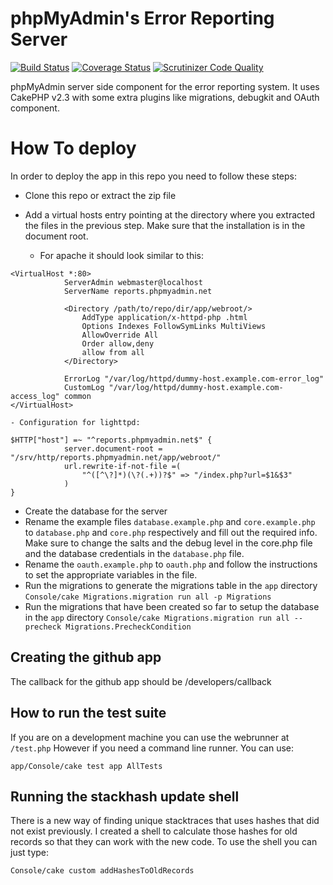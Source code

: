 phpMyAdmin's Error Reporting Server
===================================

[![Build Status](https://travis-ci.org/phpmyadmin/error-reporting-server.png?branch=master)](https://travis-ci.org/phpmyadmin/error-reporting-server)
[![Coverage Status](https://coveralls.io/repos/phpmyadmin/error-reporting-server/badge.png)](https://coveralls.io/r/phpmyadmin/error-reporting-server)
[![Scrutinizer Code Quality](https://scrutinizer-ci.com/g/phpmyadmin/error-reporting-server/badges/quality-score.png?s=9d696be27235e042548ad09e1002841b532ee6bb)](https://scrutinizer-ci.com/g/phpmyadmin/error-reporting-server/)

phpMyAdmin server side component for the error reporting system. It uses
CakePHP v2.3 with some extra plugins like migrations, debugkit and OAuth
component.

# How To deploy #

In order to deploy the app in this repo you need to follow these steps:

- Clone this repo or extract the zip file
- Add a virtual hosts entry pointing at the directory where you extracted the
  files in the previous step. Make sure that the installation is in the
  document root. 

    - For apache it should look similar to this:
```
<VirtualHost *:80>
			ServerAdmin webmaster@localhost
			ServerName reports.phpmyadmin.net

			<Directory /path/to/repo/dir/app/webroot/>
				AddType application/x-httpd-php .html
				Options Indexes FollowSymLinks MultiViews
				AllowOverride All
				Order allow,deny
				allow from all
			</Directory>

			ErrorLog "/var/log/httpd/dummy-host.example.com-error_log"
			CustomLog "/var/log/httpd/dummy-host.example.com-access_log" common
</VirtualHost>
```
    - Configuration for lighttpd:
```
$HTTP["host"] =~ "^reports.phpmyadmin.net$" {
			server.document-root = "/srv/http/reports.phpmyadmin.net/app/webroot/"
			url.rewrite-if-not-file =(
				"^([^\?]*)(\?(.+))?$" => "/index.php?url=$1&$3"
			)
}
```
- Create the database for the server
- Rename the example files `database.example.php` and `core.example.php` to
  `database.php` and `core.php` respectively and fill out the required info.
  Make sure to change the salts and the debug level in the core.php file and
  the database credentials in the `database.php` file.
- Rename the `oauth.example.php` to `oauth.php` and follow the instructions to
  set the appropriate variables in the file.
- Run the migrations to generate the migrations table in the `app` directory
  `Console/cake Migrations.migration run all -p Migrations`
- Run the migrations that have been created so far to setup the database 
  in the `app` directory
  `Console/cake Migrations.migration run all --precheck Migrations.PrecheckCondition`

## Creating the github app ##
The callback for the github app should be /developers/callback

## How to run the test suite ##
If you are on a development machine you can use the webrunner at `/test.php`
However if you need a command line runner. You can use:
```
app/Console/cake test app AllTests
```

## Running the stackhash update shell ##
There is a new way of finding unique stacktraces that uses hashes that did not
exist previously. I created a shell to calculate those hashes for old records so
that they can work with the new code. To use the shell you can just type:
```
Console/cake custom addHashesToOldRecords
```
